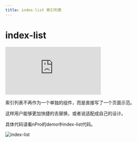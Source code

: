 ```yaml
---
title: index-list 索引列表
---
```


# index-list

<div class="demo-box">
	<iframe scrolling="auto" frameborder="0" src="http://www.redou.vip/npro/#/pages/list/indexlist" class="demo-box-iframe"></iframe>
</div>

索引列表不再作为一个单独的组件，而是直接写了一个页面示范。

这样用户能够更加快捷的去替换，或者说适配成自己的设计。

具体代码请看nPro的demo中index-list代码。

![index-list](/img/coms/index-list.jpg)
